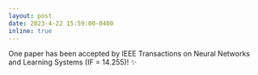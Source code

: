 ```yaml
---
layout: post
date: 2023-4-22 15:59:00-0400
inline: true
---
```


One paper has been accepted by IEEE Transactions on Neural Networks and Learning Systems (IF = 14.255)! :sparkles:
